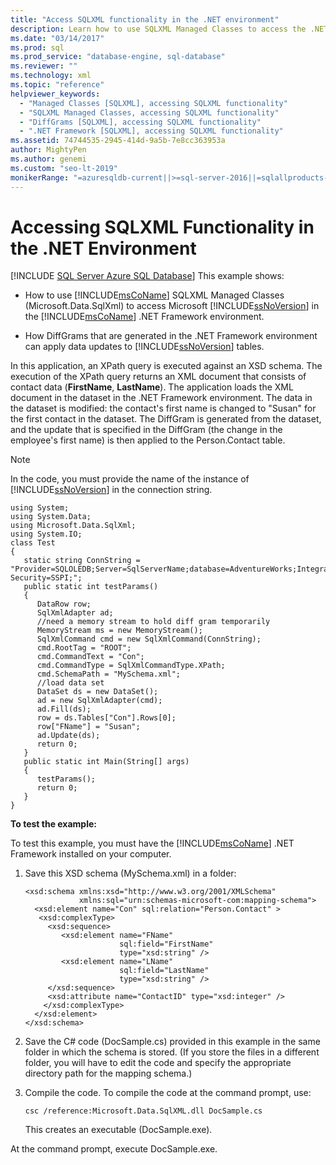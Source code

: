 ```yaml
---
title: "Access SQLXML functionality in the .NET environment"
description: Learn how to use SQLXML Managed Classes to access the .NET Framework environment.
ms.date: "03/14/2017"
ms.prod: sql
ms.prod_service: "database-engine, sql-database"
ms.reviewer: ""
ms.technology: xml
ms.topic: "reference"
helpviewer_keywords: 
  - "Managed Classes [SQLXML], accessing SQLXML functionality"
  - "SQLXML Managed Classes, accessing SQLXML functionality"
  - "DiffGrams [SQLXML], accessing SQLXML functionality"
  - ".NET Framework [SQLXML], accessing SQLXML functionality"
ms.assetid: 74744535-2945-414d-9a5b-7e8cc363953a
author: MightyPen
ms.author: genemi
ms.custom: "seo-lt-2019"
monikerRange: "=azuresqldb-current||>=sql-server-2016||=sqlallproducts-allversions||>=sql-server-linux-2017||=azuresqldb-mi-current"
---
```

# Accessing SQLXML Functionality in the .NET Environment
[!INCLUDE [SQL Server Azure SQL Database](../../../includes/applies-to-version/sql-asdb.md)]
  This example shows:  
  
-   How to use [!INCLUDE[msCoName](../../../includes/msconame-md.md)] SQLXML Managed Classes (Microsoft.Data.SqlXml) to access Microsoft [!INCLUDE[ssNoVersion](../../../includes/ssnoversion-md.md)] in the [!INCLUDE[msCoName](../../../includes/msconame-md.md)] .NET Framework environment.  
  
-   How DiffGrams that are generated in the .NET Framework environment can apply data updates to [!INCLUDE[ssNoVersion](../../../includes/ssnoversion-md.md)] tables.  
  
 In this application, an XPath query is executed against an XSD schema. The execution of the XPath query returns an XML document that consists of contact data (**FirstName**, **LastName**). The application loads the XML document in the dataset in the .NET Framework environment. The data in the dataset is modified: the contact's first name is changed to "Susan" for the first contact in the dataset. The DiffGram is generated from the dataset, and the update that is specified in the DiffGram (the change in the employee's first name) is then applied to the Person.Contact table.  
  
> [!NOTE]  
>  In the code, you must provide the name of the instance of [!INCLUDE[ssNoVersion](../../../includes/ssnoversion-md.md)] in the connection string.  
  
```  
using System;  
using System.Data;  
using Microsoft.Data.SqlXml;  
using System.IO;  
class Test  
{  
   static string ConnString = "Provider=SQLOLEDB;Server=SqlServerName;database=AdventureWorks;Integrated Security=SSPI;";  
   public static int testParams()  
   {  
      DataRow row;  
      SqlXmlAdapter ad;  
      //need a memory stream to hold diff gram temporarily  
      MemoryStream ms = new MemoryStream();  
      SqlXmlCommand cmd = new SqlXmlCommand(ConnString);  
      cmd.RootTag = "ROOT";  
      cmd.CommandText = "Con";  
      cmd.CommandType = SqlXmlCommandType.XPath;  
      cmd.SchemaPath = "MySchema.xml";  
      //load data set  
      DataSet ds = new DataSet();  
      ad = new SqlXmlAdapter(cmd);  
      ad.Fill(ds);  
      row = ds.Tables["Con"].Rows[0];  
      row["FName"] = "Susan";  
      ad.Update(ds);  
      return 0;  
   }  
   public static int Main(String[] args)  
   {  
      testParams();  
      return 0;  
   }  
}  
```  
  
 **To test the example:**  
  
 To test this example, you must have the [!INCLUDE[msCoName](../../../includes/msconame-md.md)] .NET Framework installed on your computer.  
  
1.  Save this XSD schema (MySchema.xml) in a folder:  
  
    ```  
    <xsd:schema xmlns:xsd="http://www.w3.org/2001/XMLSchema"  
                xmlns:sql="urn:schemas-microsoft-com:mapping-schema">  
      <xsd:element name="Con" sql:relation="Person.Contact" >  
       <xsd:complexType>  
         <xsd:sequence>  
            <xsd:element name="FName"    
                         sql:field="FirstName"   
                         type="xsd:string" />   
            <xsd:element name="LName"    
                         sql:field="LastName"    
                         type="xsd:string" />  
         </xsd:sequence>  
         <xsd:attribute name="ContactID" type="xsd:integer" />  
        </xsd:complexType>  
      </xsd:element>  
    </xsd:schema>  
    ```  
  
2.  Save the C# code (DocSample.cs) provided in this example in the same folder in which the schema is stored. (If you store the files in a different folder, you will have to edit the code and specify the appropriate directory path for the mapping schema.)  
  
3.  Compile the code. To compile the code at the command prompt, use:  
  
    ```  
    csc /reference:Microsoft.Data.SqlXML.dll DocSample.cs  
    ```  
  
     This creates an executable (DocSample.exe).  
  
 At the command prompt, execute DocSample.exe.  
  
  
